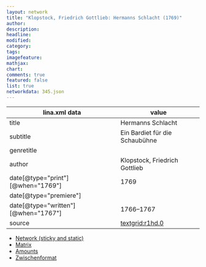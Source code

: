 ```yaml
---
layout: network
title: "Klopstock, Friedrich Gottlieb: Hermanns Schlacht (1769)"
author:
description:
headline:
modified:
category:
tags:
imagefeature: 
mathjax: 
chart: 
comments: true
featured: false
list: true
networkdata: 345.json
---
```

lina.xml data  | value
------------- | -------------
title|Hermanns Schlacht
subtitle|Ein Bardiet für die Schaubühne
genretitle|
author|Klopstock, Friedrich Gottlieb
date[@type="print"][@when="1769"]|1769
date[@type="premiere"]|
date[@type="written"][@when="1767"]|1766–1767
source|[textgrid:r1hd.0](https://textgridlab.org/1.0/tgcrud-public/rest/textgrid:r1hd.0/data)



* [Network (sticky and static)](/linas/network345)
* [Matrix](/linas/matrix345)
* [Amounts](/linas/amount345)
* [Zwischenformat](/linas/lina345 )
